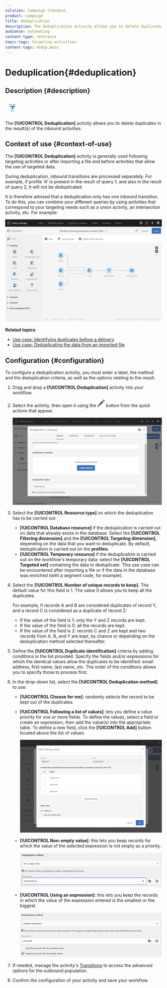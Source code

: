 ```yaml
---
solution: Campaign Standard
product: campaign
title: Deduplication
description: The Deduplication activity allows you to delete duplicates in the result(s) of the inbound activities.
audience: automating
content-type: reference
topic-tags: targeting-activities
context-tags: dedup,main
---
```


# Deduplication{#deduplication}

## Description {#description}

![](assets/deduplication.png)

The **[!UICONTROL Deduplication]** activity allows you to delete duplicates in the result(s) of the inbound activities.

## Context of use {#context-of-use}

The **[!UICONTROL Deduplication]** activity is generally used following targeting activities or after importing a file and before activities that allow the use of targeted data.

During deduplication, inbound transitions are processed separately. For example, if profile 'A' is present in the result of query 1, and also in the result of query 2, it will not be deduplicated.

It is therefore advised that a deduplication only has one inbound transition. To do this, you can combine your different queries by using activities that correspond to your targeting needs such as a union activity, an intersection activity, etc. For example:

![](assets/dedup_bonnepratique.png)

**Related topics**

* [Use case: Identifying duplicates before a delivery](../../automating/using/identifying-duplicated-before-delivery.md)
* [Use case: Deduplicating the data from an imported file](../../automating/using/deduplicating-data-imported-file.md)

## Configuration {#configuration}

To configure a deduplication activity, you must enter a label, the method and the deduplication criteria, as well as the options relating to the result.

1. Drag and drop a **[!UICONTROL Deduplication]** activity into your workflow.
1. Select the activity, then open it using the ![](assets/edit_darkgrey-24px.png) button from the quick actions that appear.

   ![](assets/deduplication_1.png)

1. Select the **[!UICONTROL Resource type]** on which the deduplication has to be carried out:

    * **[!UICONTROL Database resource]** if the deduplication is carried out on data that already exists in the database. Select the **[!UICONTROL Filtering dimension]** and the **[!UICONTROL Targeting dimension]**, depending on the data that you want to deduplicate. By default, deduplication is carried out on the **profiles**.
    * **[!UICONTROL Temporary resource]** if the deduplication is carried out on the workflow's temporary data: select the **[!UICONTROL Targeted set]** containing the data to deduplicate. This use case can be encountered after importing a file or if the data in the database was enriched (with a segment code, for example).

1. Select the **[!UICONTROL Number of unique records to keep]**. The default value for this field is 1. The value 0 allows you to keep all the duplicates.

   For example, if records A and B are considered duplicates of record Y, and a record C is considered as a duplicate of record Z:

    * If the value of the field is 1: only the Y and Z records are kept.
    * If the value of the field is 0: all the records are kept.
    * If the value of the field is 2: records C and Z are kept and two records from A, B, and Y are kept, by chance or depending on the deduplication method selected thereafter.

1. Define the **[!UICONTROL Duplicate identification]** criteria by adding conditions in the list provided. Specify the fields and/or expressions for which the identical values allow the duplicates to be identified: email address, first name, last name, etc. The order of the conditions allows you to specify those to process first.
1. In the drop-down list, select the **[!UICONTROL Deduplication method]** to use:

    * **[!UICONTROL Choose for me]**: randomly selects the record to be kept out of the duplicates.
    * **[!UICONTROL Following a list of values]**: lets you define a value priority for one or more fields. To define the values, select a field or create an expression, then add the value(s) into the appropriate table. To define a new field, click the **[!UICONTROL Add]** button located above the list of values.
    
      ![](assets/deduplication_2.png)

    * **[!UICONTROL Non-empty value]**: this lets you keep records for which the value of the selected expression is not empty as a priority.
    
      ![](assets/deduplication_3.png)

    * **[!UICONTROL Using an expression]**: this lets you keep the records in which the value of the expression entered is the smallest or the biggest. 
    
      ![](assets/deduplication_4.png)

1. If needed, manage the activity's [Transitions](../../automating/using/activity-properties.md) to access the advanced options for the outbound population.
1. Confirm the configuration of your activity and save your workflow.

